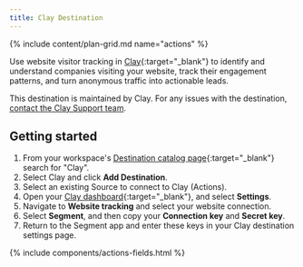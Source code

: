 ```yaml
---
title: Clay Destination
---
```


{% include content/plan-grid.md name="actions" %}

Use website visitor tracking in [Clay](https://clay.com/?utm_source=segmentio&utm_medium=docs&utm_campaign=partners){:target="\_blank"} to identify and understand companies visiting your website, track their engagement patterns, and turn anonymous traffic into actionable leads.

This destination is maintained by Clay. For any issues with the destination, [contact the Clay Support team](mailto:support@clay.com).

## Getting started

1. From your workspace's [Destination catalog page](https://app.segment.com/goto-my-workspace/destinations/catalog){:target="\_blank"} search for "Clay".
2. Select Clay and click **Add Destination**.
3. Select an existing Source to connect to Clay (Actions).
4. Open your [Clay dashboard](https://app.clay.com){:target="\_blank"}, and select **Settings**.
5. Navigate to **Website tracking** and select your website connection.
6. Select **Segment**, and then copy your **Connection key** and **Secret key**.
7. Return to the Segment app and enter these keys in your Clay destination settings page.

{% include components/actions-fields.html %}
